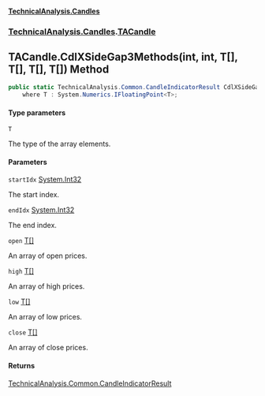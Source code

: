 #### [TechnicalAnalysis.Candles](Atypical.TechnicalAnalysis.Candles.md 'Atypical.TechnicalAnalysis.Candles')
### [TechnicalAnalysis.Candles](Atypical.TechnicalAnalysis.Candles.md#TechnicalAnalysis.Candles 'TechnicalAnalysis.Candles').[TACandle](TACandle.md 'TechnicalAnalysis.Candles.TACandle')

## TACandle.CdlXSideGap3Methods<T>(int, int, T[], T[], T[], T[]) Method

```csharp
public static TechnicalAnalysis.Common.CandleIndicatorResult CdlXSideGap3Methods<T>(int startIdx, int endIdx, T[] open, T[] high, T[] low, T[] close)
    where T : System.Numerics.IFloatingPoint<T>;
```
#### Type parameters

<a name='TechnicalAnalysis.Candles.TACandle.CdlXSideGap3Methods_T_(int,int,T[],T[],T[],T[]).T'></a>

`T`

The type of the array elements.
#### Parameters

<a name='TechnicalAnalysis.Candles.TACandle.CdlXSideGap3Methods_T_(int,int,T[],T[],T[],T[]).startIdx'></a>

`startIdx` [System.Int32](https://docs.microsoft.com/en-us/dotnet/api/System.Int32 'System.Int32')

The start index.

<a name='TechnicalAnalysis.Candles.TACandle.CdlXSideGap3Methods_T_(int,int,T[],T[],T[],T[]).endIdx'></a>

`endIdx` [System.Int32](https://docs.microsoft.com/en-us/dotnet/api/System.Int32 'System.Int32')

The end index.

<a name='TechnicalAnalysis.Candles.TACandle.CdlXSideGap3Methods_T_(int,int,T[],T[],T[],T[]).open'></a>

`open` [T](TACandle.CdlXSideGap3Methods_T_(int,int,T[],T[],T[],T[]).md#TechnicalAnalysis.Candles.TACandle.CdlXSideGap3Methods_T_(int,int,T[],T[],T[],T[]).T 'TechnicalAnalysis.Candles.TACandle.CdlXSideGap3Methods<T>(int, int, T[], T[], T[], T[]).T')[[]](https://docs.microsoft.com/en-us/dotnet/api/System.Array 'System.Array')

An array of open prices.

<a name='TechnicalAnalysis.Candles.TACandle.CdlXSideGap3Methods_T_(int,int,T[],T[],T[],T[]).high'></a>

`high` [T](TACandle.CdlXSideGap3Methods_T_(int,int,T[],T[],T[],T[]).md#TechnicalAnalysis.Candles.TACandle.CdlXSideGap3Methods_T_(int,int,T[],T[],T[],T[]).T 'TechnicalAnalysis.Candles.TACandle.CdlXSideGap3Methods<T>(int, int, T[], T[], T[], T[]).T')[[]](https://docs.microsoft.com/en-us/dotnet/api/System.Array 'System.Array')

An array of high prices.

<a name='TechnicalAnalysis.Candles.TACandle.CdlXSideGap3Methods_T_(int,int,T[],T[],T[],T[]).low'></a>

`low` [T](TACandle.CdlXSideGap3Methods_T_(int,int,T[],T[],T[],T[]).md#TechnicalAnalysis.Candles.TACandle.CdlXSideGap3Methods_T_(int,int,T[],T[],T[],T[]).T 'TechnicalAnalysis.Candles.TACandle.CdlXSideGap3Methods<T>(int, int, T[], T[], T[], T[]).T')[[]](https://docs.microsoft.com/en-us/dotnet/api/System.Array 'System.Array')

An array of low prices.

<a name='TechnicalAnalysis.Candles.TACandle.CdlXSideGap3Methods_T_(int,int,T[],T[],T[],T[]).close'></a>

`close` [T](TACandle.CdlXSideGap3Methods_T_(int,int,T[],T[],T[],T[]).md#TechnicalAnalysis.Candles.TACandle.CdlXSideGap3Methods_T_(int,int,T[],T[],T[],T[]).T 'TechnicalAnalysis.Candles.TACandle.CdlXSideGap3Methods<T>(int, int, T[], T[], T[], T[]).T')[[]](https://docs.microsoft.com/en-us/dotnet/api/System.Array 'System.Array')

An array of close prices.

#### Returns
[TechnicalAnalysis.Common.CandleIndicatorResult](https://docs.microsoft.com/en-us/dotnet/api/TechnicalAnalysis.Common.CandleIndicatorResult 'TechnicalAnalysis.Common.CandleIndicatorResult')
